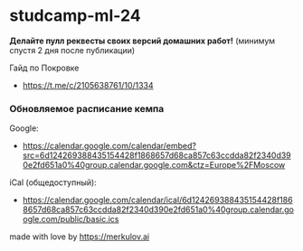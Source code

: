 # studcamp-ml-24

**Делайте пулл реквесты своих версий домашних работ!** (минимум спустя 2 дня после публикации)

Гайд по Покровке
- https://t.me/c/2105638761/10/1334


### Обновляемое расписание кемпа

Google:

- https://calendar.google.com/calendar/embed?src=6d124269388435154428f1868657d68ca857c63ccdda82f2340d390e2fd651a0%40group.calendar.google.com&ctz=Europe%2FMoscow

iCal (общедоступный):

- https://calendar.google.com/calendar/ical/6d124269388435154428f1868657d68ca857c63ccdda82f2340d390e2fd651a0%40group.calendar.google.com/public/basic.ics

made with love by https://merkulov.ai